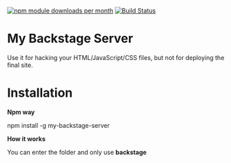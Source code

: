 [![npm module downloads per month](http://img.shields.io/npm/dm/my-backstage-server.svg)](https://www.npmjs.org/package/my-backstage-server)
[![Build Status](https://travis-ci.org/zhouchdi/my-backstage-server.svg?branch=master)](https://travis-ci.org/zhouchdi/my-backstage-server)

# My Backstage Server

Use it for hacking your HTML/JavaScript/CSS files, but not for deploying the final site.

# Installation

**Npm way**

npm install -g my-backstage-server

**How it works**

You can enter the folder and only use **backstage**
